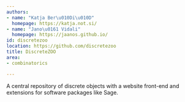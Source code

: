 ```yaml
---
authors:
- name: "Katja Ber\u010Di\u010D"
  homepage: https://katja.not.si/
- name: "Jano\u0161 Vidali"
  homepage: https://jaanos.github.io/
id: discretezoo
location: https://github.com/discretezoo
title: DiscreteZOO
area:
- combinatorics

---
```


A central repository of discrete objects with a website front-end and extensions for software packages like Sage.